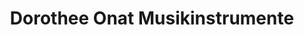 ---
title: "Dorothee Onat Musikinstrumente"
url: /appel/dorothee-onat-musikinstrumente/
shop: Instrumente
---